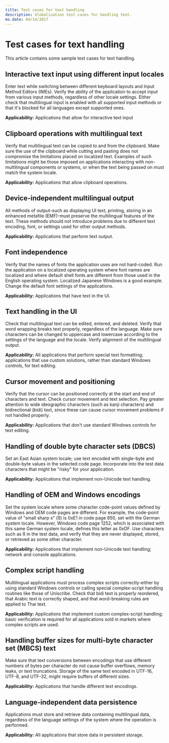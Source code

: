 ```yaml
---
title: Test cases for text handling
description: Globalization test cases for handling text.
ms.date: 04/14/2017
---
```


# Test cases for text handling

This article contains some sample test cases for text handling.

## Interactive text input using different input locales

Enter text while switching between different keyboard layouts and Input Method Editors (IMEs).
Verify the ability of the application to accept input from various input methods, regardless of other locale settings.
Either check that multilingual input is enabled with all supported input methods or that it's blocked for all languages except supported ones.

**Applicability:** Applications that allow for interactive text input

## Clipboard operations with multilingual text

Verify that multilingual text can be copied to and from the clipboard.
Make sure the use of the clipboard while cutting and pasting does not compromise the limitations placed on localized text.
Examples of such limitations might be those imposed on applications interacting with non-multilingual components or systems, or when the text being passed on must match the system locale.

**Applicability:** Applications that allow clipboard operations.

## Device-independent multilingual output

All methods of output-such as displaying UI text, printing, storing in an enhanced metafile (EMF)-must preserve the multilingual features of the text.
These methods should not introduce problems due to different text encoding, font, or settings used for other output methods.

**Applicability:** Applications that perform text output.

## Font independence

Verify that the names of fonts the application uses are not hard-coded.
Run the application on a localized operating system where font names are localized and where default shell fonts are different from those used in the English operating system.
Localized Japanese Windows is a good example.
Change the default font settings of the applications.

**Applicability:** Applications that have text in the UI.

## Text handling in the UI

Check that multilingual text can be edited, entered, and deleted. Verify that word wrapping breaks text properly, regardless of the language.
Make sure characters can be changed to uppercase and lowercase according to the settings of the language and the locale.
Verify alignment of the multilingual output.

**Applicability:** All applications that perform special text formatting; applications that use custom solutions, rather than standard Windows controls, for text editing.

## Cursor movement and positioning

Verify that the cursor can be positioned correctly at the start and end of characters and text. Check cursor movement and text selection.
Pay greater attention to wide ideographic characters (such as kanji characters) and bidirectional (bidi) text, since these can cause cursor movement problems if not handled properly.

**Applicability:** Applications that don't use standard Windows controls for text editing.

## Handling of double byte character sets (DBCS)

Set an East Asian system locale; use text encoded with single-byte and double-byte values in the selected code page. Incorporate into the test data characters that might be "risky" for your application.

**Applicability:** Applications that implement non-Unicode text handling.

## Handling of OEM and Windows encodings

Set the system locale where some character code-point values defined by Windows and OEM code pages are different.
For example, the code-point value of "small sharp s" (ß) is 0xE1 in code page 850, set with the German system locale.
However, Windows code page 1252, which is associated with this same German system locale, defines this letter as 0xDF.
Use characters such as ß in the test data, and verify that they are never displayed, stored, or retrieved as some other character.

**Applicability:** Applications that implement non-Unicode text handling; network and console applications.

## Complex script handling

Multilingual applications must process complex scripts correctly-either by using standard Windows controls or calling special complex-script handling routines like those of Uniscribe.
Check that bidi text is properly reordered, that Arabic text is correctly shaped, and that word-breaking rules are applied to Thai text.

**Applicability:** Applications that implement custom complex-script handling; basic verification is required for all applications sold in markets where complex scripts are used.

## Handling buffer sizes for multi-byte character set (MBCS) text

Make sure that text conversions between encodings that use different numbers of bytes per character do not cause buffer overflows, memory leaks, or text truncations.
Storage of the same text encoded in UTF-16, UTF-8, and UTF-32, might require buffers of different sizes.

**Applicability:** Applications that handle different text encodings.

## Language-independent data persistence

Applications must store and retrieve data containing multilingual data, regardless of the language settings of the system where the operation is performed.

**Applicability:** All applications that store data in persistent storage.
